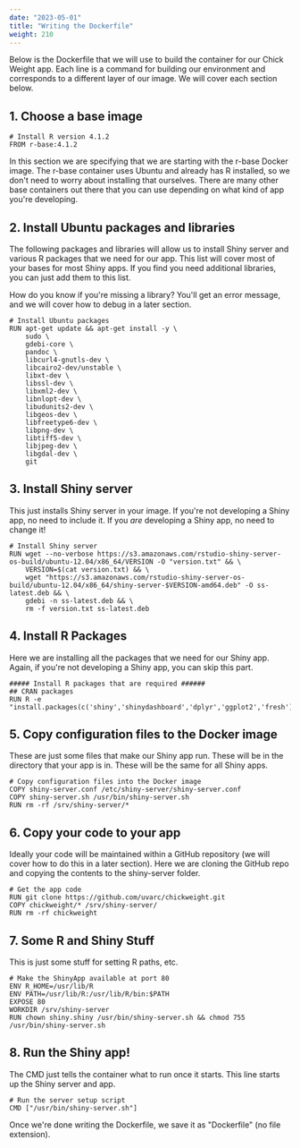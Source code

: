```yaml
---
date: "2023-05-01"
title: "Writing the Dockerfile"
weight: 210
---
```


Below is the Dockerfile that we will use to build the container for our Chick Weight app. Each line is a command for building our environment and corresponds to a different layer of our image. We will cover each section below.


## 1. Choose a base image
```
# Install R version 4.1.2
FROM r-base:4.1.2
```

In this section we are specifying that we are starting with the r-base Docker image. The r-base container uses Ubuntu and already has R installed, so we don't need to worry about installing that ourselves. There are many other base containers out there that you can use depending on what kind of app you're developing.

## 2. Install Ubuntu packages and libraries

The following packages and libraries will allow us to install Shiny server and various R packages that we need for our app. This list will cover most of your bases for most Shiny apps. If you find you need additional libraries, you can just add them to this list.

How do you know if you're missing a library? You'll get an error message, and we will cover how to debug in a later section.
```
# Install Ubuntu packages
RUN apt-get update && apt-get install -y \
    sudo \
    gdebi-core \
    pandoc \
    libcurl4-gnutls-dev \
    libcairo2-dev/unstable \
    libxt-dev \
    libssl-dev \
    libxml2-dev \
    libnlopt-dev \
    libudunits2-dev \
    libgeos-dev \
    libfreetype6-dev \
    libpng-dev \
    libtiff5-dev \
    libjpeg-dev \
    libgdal-dev \
    git             
```

## 3. Install Shiny server

This just installs Shiny server in your image. If you're not developing a Shiny app, no need to include it. If you *are* developing a Shiny app, no need to change it!

```
# Install Shiny server
RUN wget --no-verbose https://s3.amazonaws.com/rstudio-shiny-server-os-build/ubuntu-12.04/x86_64/VERSION -O "version.txt" && \
    VERSION=$(cat version.txt) && \
    wget "https://s3.amazonaws.com/rstudio-shiny-server-os-build/ubuntu-12.04/x86_64/shiny-server-$VERSION-amd64.deb" -O ss-latest.deb && \
    gdebi -n ss-latest.deb && \
    rm -f version.txt ss-latest.deb
```

## 4. Install R Packages

Here we are installing all the packages that we need for our Shiny app. Again, if you're not developing a Shiny app, you can skip this part. 

```
##### Install R packages that are required ######
## CRAN packages
RUN R -e "install.packages(c('shiny','shinydashboard','dplyr','ggplot2','fresh'))"
```

## 5. Copy configuration files to the Docker image

These are just some files that make our Shiny app run. These will be in the directory that your app is in. These will be the same for all Shiny apps.
```
# Copy configuration files into the Docker image
COPY shiny-server.conf /etc/shiny-server/shiny-server.conf
COPY shiny-server.sh /usr/bin/shiny-server.sh
RUN rm -rf /srv/shiny-server/*
```

## 6. Copy your code to your app

Ideally your code will be maintained within a GitHub repository (we will cover how to do this in a later section). Here we are cloning the GitHub repo and copying the contents to the shiny-server folder.
```
# Get the app code
RUN git clone https://github.com/uvarc/chickweight.git
COPY chickweight/* /srv/shiny-server/
RUN rm -rf chickweight
```

## 7. Some R and Shiny Stuff

This is just some stuff for setting R paths, etc.
```
# Make the ShinyApp available at port 80
ENV R_HOME=/usr/lib/R
ENV PATH=/usr/lib/R:/usr/lib/R/bin:$PATH
EXPOSE 80
WORKDIR /srv/shiny-server
RUN chown shiny.shiny /usr/bin/shiny-server.sh && chmod 755 /usr/bin/shiny-server.sh
```

## 8. Run the Shiny app!

The CMD just tells the container what to run once it starts. This line starts up the Shiny server and app.
```
# Run the server setup script
CMD ["/usr/bin/shiny-server.sh"]
```

Once we're done writing the Dockerfile, we save it as "Dockerfile" (no file extension).
```
